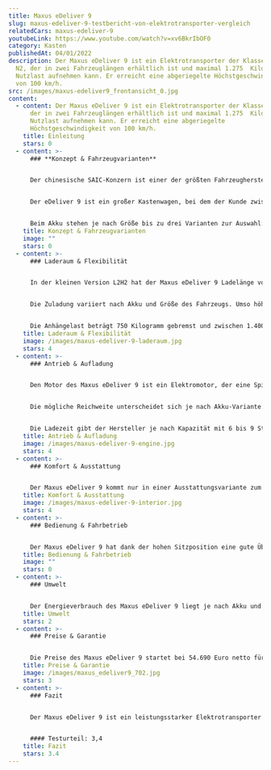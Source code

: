 ```yaml
---
title: Maxus eDeliver 9
slug: maxus-edeliver-9-testbericht-von-elektrotransporter-vergleich
relatedCars: maxus-edeliver-9
youtubeLink: https://www.youtube.com/watch?v=xv6BkrIbOF0
category: Kasten
publishedAt: 04/01/2022
description: Der Maxus eDeliver 9 ist ein Elektrotransporter der Klasse N1 sowie
  N2, der in zwei Fahrzeuglängen erhältlich ist und maximal 1.275  Kilogramm
  Nutzlast aufnehmen kann. Er erreicht eine abgeriegelte Höchstgeschwindigkeit
  von 100 km/h.
src: /images/maxus-edeliver9_frontansicht_0.jpg
content:
  - content: Der Maxus eDeliver 9 ist ein Elektrotransporter der Klasse N1 sowie N2,
      der in zwei Fahrzeuglängen erhältlich ist und maximal 1.275  Kilogramm
      Nutzlast aufnehmen kann. Er erreicht eine abgeriegelte
      Höchstgeschwindigkeit von 100 km/h.
    title: Einleitung
    stars: 0
  - content: >-
      ### **Konzept & Fahrzeugvarianten**


      Der chinesische SAIC-Konzern ist einer der größten Fahrzeughersteller der Welt mit verschiedenen Marken, unter anderem MG Rover. Eine weitere Marke ist Maxus, die besonders für SUVs und Nutzfahrzeuge bekannt ist. Im Bereich der Elektrotransporter hat Maxus neben dem großen EV 80 und dem eDeliver 3 auch den großen eDeliver 9 im Angebot. 


      Der eDeliver 9 ist ein großer Kastenwagen, bei dem der Kunde zwischen verschiedenen Fahrzeugmaßen wählen kann. Der Maxus eDeliver 9 ist in zwei Längen erhältlich: Der L2 hat eine Länge von 5,55 Meter, während die Langversion L3 ganze 5,94 Meter misst. Zudem ist das Fahrzeug in zwei Höhen verfügbar: als H2 mit 2,53 Meter Fahrzeughöhe sowie als H3 mit nochmal rund 20 Zentimeter mehr. 


      Beim Akku stehen je nach Größe bis zu drei Varianten zur Auswahl: mit 52, 72 sowie 89 kWh Kapazität. Dadurch variiert die Reichweite des Fahrzeugs natürlich je nach Akku-Version.
    title: Konzept & Fahrzeugvarianten
    image: ""
    stars: 0
  - content: >-
      ### Laderaum & Flexibilität


      In der kleinen Version L2H2 hat der Maxus eDeliver 9 Ladelänge von 3,02 Meter. Mit einer Breite von maximal 1,80 Meter und einer Ladehöhe von 1,79 Meter steht so bereits ein Ladevolumen von stattlichen 9.700 Liter zur Verfügung. In der längeren Version ist der Laderaum 3,41 Meter lang, während in der Hochdach-Version die Höhe des Laderaums auf 2,02 Meter steigt. So steht bei der größten Version L3H3 ein Ladevolumen von 12.500 Liter zur Verfügung. Die Beladung kann über zwei hintere Flügeltüren sowie eine seitliche Schiebetür mit einer Breite von 1,27 Meter erledigt werden.


      Die Zuladung variiert nach Akku und Größe des Fahrzeugs. Umso höher die Akku-Kapazität, umso geringer die Nutzlast. Die niedrigste Nutzlast von 725 Kilogramm hat so die L3H3-Version mit 89 kWh Akku-Kapazität. Am meisten zuladen kann der Maxus eDeliver 9 als L2H2 mit dem kleinsen 52 kWh-Akku. Hier sind 1,125 Kilogramm Nutzlast möglich. Außerdem ist eine Version der Fahrzeugklasse N2 verfügbar, welche 1.275 Kilogramm Gewicht aufnehmen kann, aber nicht mit einem PKW-Führerschein gefahren werden kann.


      Die Anhängelast beträgt 750 Kilogramm gebremst und zwischen 1.400 und 1.500 Kilogramm mit einem ungebremsten Hänger.
    title: Laderaum & Flexibilität
    image: /images/maxus-edeliver-9-laderaum.jpg
    stars: 4
  - content: >-
      ### Antrieb & Aufladung


      Den Motor des Maxus eDeliver 9 ist ein Elektromotor, der eine Spitzenleistung von 150 kW und eine Dauerleistung von 70 kW leistet. Das Drehmoment liegt bei kräftigen 310 Nm. Damit erreicht der E-Transporter eine Höchstgeschwindigkeit von 100 km/h, die elektronisch abgeregelt ist, um die Reichweite nicht zu sehr einzuschränken. Die N2-Version kann nur 90 km/h schnell fahren.


      Die mögliche Reichweite unterscheidet sich je nach Akku-Variante. Kombiniert liegen die WLTP-Reichweiten laut Maxus zwischen 165 Kilometer (L3H3 mit 52 kWh-Akku) und ganzen 296 Kilometer als L3H2 mit großem 89 kWh-Batterie.


      Die Ladezeit gibt der Hersteller je nach Kapazität mit 6 bis 9 Stunden an einer 11 kW-Wallbox an. An einer Schnellladesäule mit Gleichstrom können die Elektrotransporter in ungefähr 36 bis 45 Minuten von 20 auf 80% Ladekapazität gebracht werden.
    title: Antrieb & Aufladung
    image: /images/maxus-edeliver-9-engine.jpg
    stars: 4
  - content: >-
      ### Komfort & Ausstattung


      Der Maxus eDeliver 9 kommt nur in einer Ausstattungsvariante zum Kunden. Diese ist allerdings sehr umfangreich und beinhaltet bereits Einparkhilfen vorn wie hinten, eine Klimaanlage sowie einen 10-Zoll-Touchscreen mit Rückfahrkamera. Auch mehrere Airbags, ein Spurwechselassistent sowie eine Berganfahrhilfe sind serienmäßig mit dabei. Optional ist neben einer Metallic-Lackierung noch das Plus-Paket erhältlich, zu dem u.a. eine Sitzheizung, ein Notbremsassistent sowie Digitalradio DAB+ gehören.
    title: Komfort & Ausstattung
    image: /images/maxus-edeliver-9-interior.jpg
    stars: 4
  - content: >-
      ### Bedienung & Fahrbetrieb


      Der Maxus eDeliver 9 hat dank der hohen Sitzposition eine gute Übersicht. Zwar ist wie bei den meisten Kastenwagen durch die fehlenden Heckfenster die Übersicht eingeschränkt, die serienmäßige Rückfahrkamera hilft hier allerdings immens. Auch der große Touchscreen mit Smartphone-Anbindung hilft im täglichen Arbeitseinsatz. Ein Flottenmanagement-System wird derzeit nicht angeboten.
    title: Bedienung & Fahrbetrieb
    image: ""
    stars: 0
  - content: >-
      ### Umwelt


      Der Energieverbrauch des Maxus eDeliver 9 liegt je nach Akku und Größe zwischen 30,2 kWh (L2H2 mit kleinem Akku) und 33,2 kWh (große N2-Version). Bei einem Strompreis von 30 Cent pro kWh entstehen so Energiekosten von rund 9 bis 10 Euro auf 100 Kilometer. Eine Solaranlage für eine erweiterte Reichweite wird nicht angeboten.
    title: Umwelt
    stars: 2
  - content: >-
      ### Preise & Garantie


      Die Preise des Maxus eDeliver 9 startet bei 54.690 Euro netto für L2H2-Version mit kleinem Akku, das Topmodell L3H3 60.990 Euro. Für die größeren Akkus muss dann jeweils 8.000 Euro (72 kWh) bzw. 15.000 Euro (89 kWh) netto draufgezahlt werden. Für ein Fahrzeug dieser Größe und Leistungsfähigkeit sicher kein Schnäppchen, aber zumindest angemessen. Außerdem ist die Herstellergarantie auf das Fahrzeug mit 5 Jahren bzw. 100.000 Kilometer sehr großzügig. Auf den Lithium-Ionen-Akku gibt es sogar 8 Jahre bzw. 160.000 Kilometer Garantie.
    title: Preise & Garantie
    image: /images/maxus_edeliver9_702.jpg
    stars: 3
  - content: >-
      ### Fazit


      Der Maxus eDeliver 9 ist ein leistungsstarker Elektrotransporter mit bis zu 12,5 m³ Stauraum und mehr als einer Tonne Nutzlast. Dank verschiedener Akkuvarianten und Fahrzeuggrößen kann das Fahrzeug zudem auf die Anforderungen des Unternehmens abgestimmt werden. Die recht umfangreiche Ausstattung sorgt zudem für komfortables Fahren. 


      #### Testurteil: 3,4
    title: Fazit
    stars: 3.4
---
```

